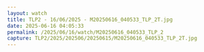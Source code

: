 ```yaml
---
layout: watch
title: TLP2 - 16/06/2025 - M20250616_040533_TLP_2T.jpg
date: 2025-06-16 04:05:33
permalink: /2025/06/16/watch/M20250616_040533_TLP_2
capture: TLP2/2025/202506/20250615/M20250616_040533_TLP_2T.jpg
---
```

